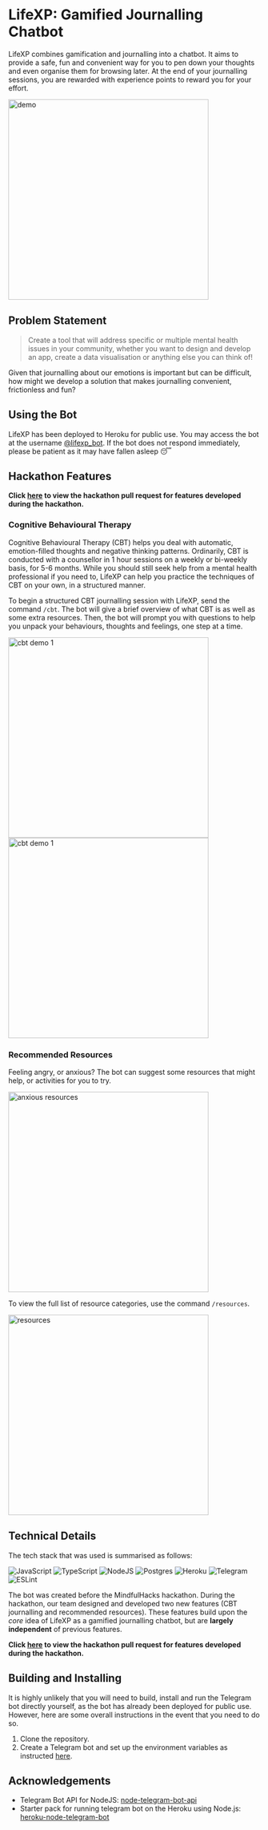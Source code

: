 # LifeXP: Gamified Journalling Chatbot

LifeXP combines gamification and journalling into a chatbot. It aims to provide a safe, fun and convenient way for you to pen down your thoughts and even organise them for browsing later. At the end of your journalling sessions, you are rewarded with experience points to reward you for your effort.

<img alt="demo" src="assets/readme%20demo.png" width="400px"/>

## Problem Statement

> Create a tool that will address specific or multiple mental health issues in your community, whether you want to design and develop an app, create a data visualisation or anything else you can think of!

Given that journalling about our emotions is important but can be difficult, how might we develop a solution that makes journalling convenient, frictionless and fun?

## Using the Bot

LifeXP has been deployed to Heroku for public use. You may access the bot at the username [@lifexp_bot](https://t.me/lifexp_bot). If the bot does not respond immediately, please be patient as it may have fallen asleep 😴

## Hackathon Features

**Click [here](https://github.com/xlzior/lifexp-bot/pull/11) to view the hackathon pull request for features developed during the hackathon.**

### Cognitive Behavioural Therapy

Cognitive Behavioural Therapy (CBT) helps you deal with automatic, emotion-filled thoughts and negative thinking patterns. Ordinarily, CBT is conducted with a counsellor in 1 hour sessions on a weekly or bi-weekly basis, for 5-6 months. While you should still seek help from a mental health professional if you need to, LifeXP can help you practice the techniques of CBT on your own, in a structured manner.

To begin a structured CBT journalling session with LifeXP, send the command `/cbt`. The bot will give a brief overview of what CBT is as well as some extra resources. Then, the bot will prompt you with questions to help you unpack your behaviours, thoughts and feelings, one step at a time.

<img alt="cbt demo 1" src="assets/cbt1.png" width="400px"/>

<img alt="cbt demo 1" src="assets/cbt2.png" width="400px"/>

### Recommended Resources

Feeling angry, or anxious? The bot can suggest some resources that might help, or activities for you to try.

<img alt="anxious resources" src="assets/anxious.png" width="400px"/>

To view the full list of resource categories, use the command `/resources`.

<img alt="resources" src="assets/resources.png" width="400px"/>

## Technical Details

The tech stack that was used is summarised as follows:

![JavaScript](https://img.shields.io/badge/javascript-%23323330.svg?style=for-the-badge&logo=javascript&logoColor=%23F7DF1E) ![TypeScript](https://img.shields.io/badge/typescript-%23007ACC.svg?style=for-the-badge&logo=typescript&logoColor=white) ![NodeJS](https://img.shields.io/badge/node.js-%2343853D.svg?style=for-the-badge&logo=node-dot-js&logoColor=white) ![Postgres](https://img.shields.io/badge/postgres-%23316192.svg?style=for-the-badge&logo=postgresql&logoColor=white) ![Heroku](https://img.shields.io/badge/heroku-%23430098.svg?style=for-the-badge&logo=heroku&logoColor=white) ![Telegram](https://img.shields.io/badge/Telegram-2CA5E0?style=for-the-badge&logo=telegram&logoColor=white ) ![ESLint](https://img.shields.io/badge/ESLint-4B3263?style=for-the-badge&logo=eslint&logoColor=white )

The bot was created before the MindfulHacks hackathon. During the hackathon, our team designed and developed two new features (CBT journalling and recommended resources). These features build upon the *core* idea of LifeXP as a gamified journalling chatbot, but are **largely independent** of previous features.

**Click [here](https://github.com/xlzior/lifexp-bot/pull/11) to view the hackathon pull request for features developed during the hackathon.**

## Building and Installing

It is highly unlikely that you will need to build, install and run the Telegram bot directly yourself, as the bot has already been deployed for public use. However, here are some overall instructions in the event that you need to do so.

1. Clone the repository.
2. Create a Telegram bot and set up the environment variables as instructed [here](https://github.com/odditive/heroku-node-telegram-bot).

## Acknowledgements

- Telegram Bot API for NodeJS: [node-telegram-bot-api](https://github.com/yagop/node-telegram-bot-api)
- Starter pack for running telegram bot on the Heroku using Node.js: [heroku-node-telegram-bot](https://github.com/odditive/heroku-node-telegram-bot)
